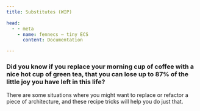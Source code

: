 ```yaml
---
title: Substitutes (WIP)

head:
  - - meta
    - name: fennecs — tiny ECS
      content: Documentation

---
```


### Did you know if you replace your morning cup of coffee with a nice hot cup of green tea, that you can lose up to 87% of the little joy you have left in this life? 

There are some situations where you might want to replace or refactor a piece of architecture, and these recipe tricks will help you do just that.
